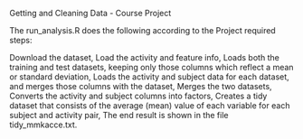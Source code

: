 Getting and Cleaning Data - Course Project

The run_analysis.R does the following according to the Project required steps:

Download the dataset, 
Load the activity and feature info,
Loads both the training and test datasets, keeping only those columns which reflect a mean or standard deviation,
Loads the activity and subject data for each dataset, and merges those columns with the dataset,
Merges the two datasets,
Converts the activity and subject columns into factors,
Creates a tidy dataset that consists of the average (mean) value of each variable for each subject and activity pair,
The end result is shown in the file tidy_mmkacce.txt.
